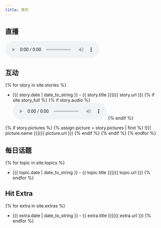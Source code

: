 ```yaml
---
title: 首页
---
```


## 直播

<audio src="http://sk.cri.cn/887.m3u8" title="HitFM 直播" autoplay controls></audio>

## 互动

{% for story in site.stories %}
- [{{ story.date | date_to_string }} - {{ story.title }}]({{ story.url }})
{% if site.story_full %}
{% if story.audio %}
    <audio src="{{ story.audio }}" title="{{ story.title }}" controls></audio>
{% endif %}

{% if story.pictures %}
{% assign picture = story.pictures | first %}
    ![{{ picture.name }}]({{ picture.url }})
{% endif %}
{% endif %}
{% endfor %}

## 每日话题

{% for topic in site.topics %}
- [{{ topic.date | date_to_string }} - {{ topic.title }}]({{ topic.url }})
{% endfor %}

## Hit Extra

{% for extra in site.extras %}
- [{{ extra.date | date_to_string }} - {{ extra.title }}]({{ extra.url }})
{% endfor %}